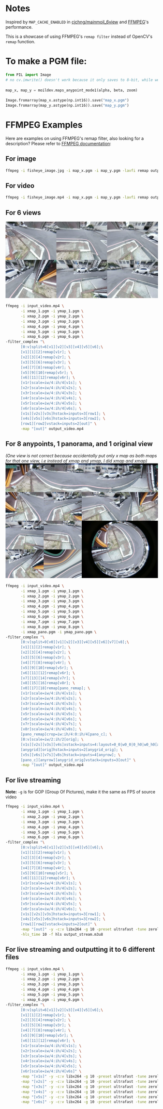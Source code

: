 # Notes
Inspired by `MAP_CACHE_ENABLED` in [cjchng/mainmoil_6view](https://github.com/cjchng/mainmoil_6view) and [FFMPEG](https://trac.ffmpeg.org/wiki/Creating%20multiple%20outputs)'s performance.

This is a showcase of using FFMPEG's `remap filter` instead of OpenCV's `remap` function.

# To make a PGM file:
```python
from PIL import Image
# no cv.imwrite() doesn't work because it only saves to 8-bit, while we need 16-bit.

map_x, map_y = moildev.maps_anypoint_mode1(alpha, beta, zoom)

Image.fromarray(map_x.astype(np.int16)).save("map_x.pgm")
Image.fromarray(map_y.astype(np.int16)).save("map_y.pgm")
```

# FFMPEG Examples
Here are examples on using FFMPEG's remap filter, also looking for a description? Please refer to [FFMPEG documentation](https://trac.ffmpeg.org/wiki/RemapFilter):
## For image
```sh
ffmpeg -i fisheye_image.jpg -i map_x.pgm -i map_y.pgm -lavfi remap output.png
```

## For video
```sh
ffmpeg -i fisheye_image.mp4 -i map_x.pgm -i map_y.pgm -lavfi remap output.mp4
```

## For 6 views
![](assets/example_6_views.jpg)
```sh
ffmpeg -i input_video.mp4 \
       -i xmap_1.pgm -i ymap_1.pgm \
       -i xmap_2.pgm -i ymap_2.pgm \
       -i xmap_3.pgm -i ymap_3.pgm \
       -i xmap_4.pgm -i ymap_4.pgm \
       -i xmap_5.pgm -i ymap_5.pgm \
       -i xmap_6.pgm -i ymap_6.pgm \
-filter_complex "\
       [0:v]split=6[v1][v2][v3][v4][v5][v6];\
       [v1][1][2]remap[v1r]; \
       [v2][3][4]remap[v2r]; \
       [v3][5][6]remap[v3r]; \
       [v4][7][8]remap[v4r]; \
       [v5][9][10]remap[v5r]; \
       [v6][11][12]remap[v6r]; \
       [v1r]scale=iw/4:ih/4[v1s]; \
       [v2r]scale=iw/4:ih/4[v2s]; \
       [v3r]scale=iw/4:ih/4[v3s]; \
       [v4r]scale=iw/4:ih/4[v4s]; \
       [v5r]scale=iw/4:ih/4[v5s]; \
       [v6r]scale=iw/4:ih/4[v6s]; \
       [v1s][v2s][v3s]hstack=inputs=3[row1]; \
       [v4s][v5s][v6s]hstack=inputs=3[row2]; \
       [row1][row2]vstack=inputs=2[out]" \
       -map "[out]" output_video.mp4
```

## For 8 anypoints, 1 panorama, and 1 original view
_(One view is not correct because accidentally put only x map as both maps for that one view, i.e instead of xmap and ymap, I did xmap and xmap)_
![](assets/example_8_more_views.jpg)
```sh
ffmpeg -i input_video.mp4 \
       -i xmap_1.pgm -i ymap_1.pgm \
       -i xmap_2.pgm -i ymap_2.pgm \
       -i xmap_3.pgm -i ymap_3.pgm \
       -i xmap_4.pgm -i ymap_4.pgm \
       -i xmap_5.pgm -i ymap_5.pgm \
       -i xmap_6.pgm -i ymap_6.pgm \
       -i xmap_7.pgm -i ymap_7.pgm \
       -i xmap_8.pgm -i ymap_8.pgm \
       -i xmap_pano.pgm -i ymap_pano.pgm \
-filter_complex "\
       [0:v]split=9[v0][v1][v2][v3][v4][v5][v6][v7][v8];\
       [v1][1][2]remap[v1r]; \
       [v2][3][4]remap[v2r]; \
       [v3][5][6]remap[v3r]; \
       [v4][7][8]remap[v4r]; \
       [v5][9][10]remap[v5r]; \
       [v6][11][12]remap[v6r]; \
       [v7][13][14]remap[v7r]; \
       [v8][15][16]remap[v8r]; \
       [v0][17][18]remap[pano_remap]; \
       [v1r]scale=iw/4:ih/4[v1s]; \
       [v2r]scale=iw/4:ih/4[v2s]; \
       [v3r]scale=iw/4:ih/4[v3s]; \
       [v4r]scale=iw/4:ih/4[v4s]; \
       [v5r]scale=iw/4:ih/4[v5s]; \
       [v6r]scale=iw/4:ih/4[v6s]; \
       [v7r]scale=iw/4:ih/4[v7s]; \
       [v8r]scale=iw/4:ih/4[v8s]; \
       [pano_remap]crop=iw:ih/4:0:ih/4[pano_c]; \
       [0:v]scale=iw/2:ih/2[orig]; \
       [v1s][v2s][v3s][v4s]xstack=inputs=4:layout=0_0|w0_0|0_h0|w0_h0[anygrid]; \
       [anygrid][orig]hstack=inputs=2[anygrid_orig]; \
       [v5s][v6s][v7s][v8s]hstack=inputs=4[anyrow]; \
       [pano_c][anyrow][anygrid_orig]vstack=inputs=3[out]" \
       -map "[out]" output_video.mp4 
```

## For live streaming
**Note:** `-g` is for GOP (Group Of Pictures), make it the same as FPS of source video
```sh
ffmpeg -i input_video.mp4 \
       -i xmap_1.pgm -i ymap_1.pgm \
       -i xmap_2.pgm -i ymap_2.pgm \
       -i xmap_3.pgm -i ymap_3.pgm \
       -i xmap_4.pgm -i ymap_4.pgm \
       -i xmap_5.pgm -i ymap_5.pgm \
       -i xmap_6.pgm -i ymap_6.pgm \
-filter_complex "\
       [0:v]split=6[v1][v2][v3][v4][v5][v6];\
       [v1][1][2]remap[v1r]; \
       [v2][3][4]remap[v2r]; \
       [v3][5][6]remap[v3r]; \
       [v4][7][8]remap[v4r]; \
       [v5][9][10]remap[v5r]; \
       [v6][11][12]remap[v6r]; \
       [v1r]scale=iw/4:ih/4[v1s]; \
       [v2r]scale=iw/4:ih/4[v2s]; \
       [v3r]scale=iw/4:ih/4[v3s]; \
       [v4r]scale=iw/4:ih/4[v4s]; \
       [v5r]scale=iw/4:ih/4[v5s]; \
       [v6r]scale=iw/4:ih/4[v6s]; \
       [v1s][v2s][v3s]hstack=inputs=3[row1]; \
       [v4s][v5s][v6s]hstack=inputs=3[row2]; \
       [row1][row2]vstack=inputs=2[out]" \
       -map "[out]" -y -c:v libx264 -g 10 -preset ultrafast -tune zerolatency \
       -hls_time 10 -f hls output_stream.m3u8
```

## For live streaming and outputting it to 6 different files
```sh
ffmpeg -i input_video.mp4 \
       -i xmap_1.pgm -i ymap_1.pgm \
       -i xmap_2.pgm -i ymap_2.pgm \
       -i xmap_3.pgm -i ymap_3.pgm \
       -i xmap_4.pgm -i ymap_4.pgm \
       -i xmap_5.pgm -i ymap_5.pgm \
       -i xmap_6.pgm -i ymap_6.pgm \
-filter_complex "\
       [0:v]split=6[v1][v2][v3][v4][v5][v6];\
       [v1][1][2]remap[v1r]; \
       [v2][3][4]remap[v2r]; \
       [v3][5][6]remap[v3r]; \
       [v4][7][8]remap[v4r]; \
       [v5][9][10]remap[v5r]; \
       [v6][11][12]remap[v6r]; \
       [v1r]scale=iw/4:ih/4[v1s]; \
       [v2r]scale=iw/4:ih/4[v2s]; \
       [v3r]scale=iw/4:ih/4[v3s]; \
       [v4r]scale=iw/4:ih/4[v4s]; \
       [v5r]scale=iw/4:ih/4[v5s]; \
       [v6r]scale=iw/4:ih/4[v6s]" \
       -map "[v1s]" -y -c:v libx264 -g 10 -preset ultrafast -tune zerolatency -hls_time 10 -f hls view1_stream.m3u8 \
       -map "[v2s]" -y -c:v libx264 -g 10 -preset ultrafast -tune zerolatency -hls_time 10 -f hls view2_stream.m3u8 \
       -map "[v3s]" -y -c:v libx264 -g 10 -preset ultrafast -tune zerolatency -hls_time 10 -f hls view3_stream.m3u8 \
       -map "[v4s]" -y -c:v libx264 -g 10 -preset ultrafast -tune zerolatency -hls_time 10 -f hls view4_stream.m3u8 \
       -map "[v5s]" -y -c:v libx264 -g 10 -preset ultrafast -tune zerolatency -hls_time 10 -f hls view5_stream.m3u8 \
       -map "[v6s]" -y -c:v libx264 -g 10 -preset ultrafast -tune zerolatency -hls_time 10 -f hls view6_stream.m3u8
```
